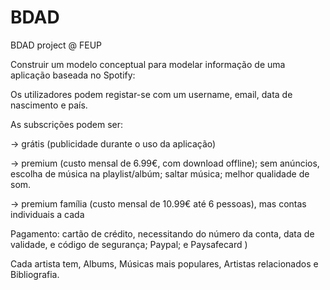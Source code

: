 # BDAD
BDAD project @ FEUP

Construir um modelo conceptual para modelar informação de uma aplicação baseada no Spotify:

Os utilizadores podem registar-se com um username, email, data de nascimento e país.

As subscrições podem ser:

  -> grátis (publicidade durante o uso da aplicação)
  
  -> premium (custo mensal de 6.99€, com download offline); sem anúncios, escolha de música na playlist/albúm; saltar música; melhor
  qualidade de som.
  
  -> premium família (custo mensal de 10.99€ até 6 pessoas), mas contas individuais a cada

Pagamento: cartão de crédito, necessitando do número da conta, data de validade, e código de segurança; Paypal; e Paysafecard )

Cada artista tem, Albums, Músicas mais populares, Artistas relacionados e Bibliografia.
